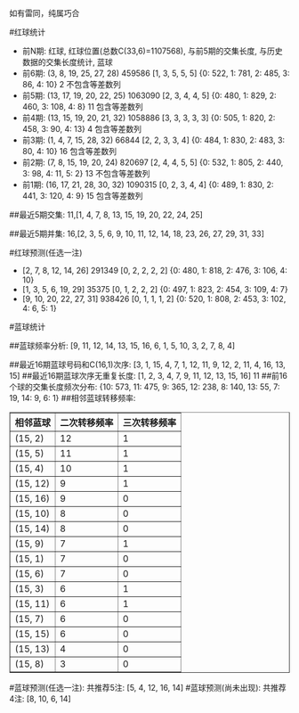 <!-- 
.. title: 双色球2015146期(2015-12-13)数据分析报告
.. slug: slott-2015146-2015-12-13-report
.. date: 2015-12-14 08:00:00 UTC+08:00
.. tags: Lottery
.. link: 
.. description: 
.. type: text
-->

如有雷同，纯属巧合

<!-- TEASER_END-->

#红球统计

- 前N期: 红球, 红球位置(总数C(33,6)=1107568), 与前5期的交集长度, 与历史数据的交集长度统计, 蓝球
- 前6期: (3, 8, 19, 25, 27, 28) 459586 [1, 3, 5, 5, 5] {0: 522, 1: 781, 2: 485, 3: 86, 4: 10} 2 不包含等差数列
- 前5期: (13, 17, 19, 20, 22, 25) 1063090 [2, 3, 4, 4, 5] {0: 480, 1: 829, 2: 460, 3: 108, 4: 8} 11 包含等差数列
- 前4期: (13, 15, 19, 20, 21, 32) 1058886 [3, 3, 3, 3, 3] {0: 505, 1: 820, 2: 458, 3: 90, 4: 13} 4 包含等差数列
- 前3期: (1, 4, 7, 15, 28, 32) 66844 [2, 2, 3, 3, 4] {0: 484, 1: 830, 2: 483, 3: 80, 4: 10} 16 包含等差数列
- 前2期: (7, 8, 15, 19, 20, 24) 820697 [2, 4, 4, 5, 5] {0: 532, 1: 805, 2: 440, 3: 98, 4: 11, 5: 2} 13 不包含等差数列
- 前1期: (16, 17, 21, 28, 30, 32) 1090315 [0, 2, 3, 4, 4] {0: 489, 1: 830, 2: 441, 3: 120, 4: 9} 15 包含等差数列

##最近5期交集:
11,[1, 4, 7, 8, 13, 15, 19, 20, 22, 24, 25]

##最近5期并集:
16,[2, 3, 5, 6, 9, 10, 11, 12, 14, 18, 23, 26, 27, 29, 31, 33]

#红球预测(任选一注)

- [2, 7, 8, 12, 14, 26] 291349 [0, 2, 2, 2, 2] {0: 480, 1: 818, 2: 476, 3: 106, 4: 10}
- [1, 3, 5, 6, 19, 29] 35375 [0, 1, 2, 2, 2] {0: 497, 1: 823, 2: 454, 3: 109, 4: 7}
- [9, 10, 20, 22, 27, 31] 938426 [0, 1, 1, 1, 2] {0: 520, 1: 808, 2: 453, 3: 102, 4: 6, 5: 1}

#蓝球统计

##蓝球频率分析:
[9, 11, 12, 14, 13, 15, 16, 6, 1, 5, 10, 3, 2, 7, 8, 4]

##最近16期蓝球号码和C(16,1)次序:
 [3, 1, 15, 4, 7, 1, 12, 11, 9, 12, 2, 11, 4, 16, 13, 15]
##最近16期蓝球次序无重复长度:
 [1, 2, 3, 4, 7, 9, 11, 12, 13, 15, 16] 11
##前16个球的交集长度频次分布:
{10: 573, 11: 475, 9: 365, 12: 238, 8: 140, 13: 55, 7: 19, 14: 9, 6: 1}
##相邻蓝球转移频率:
 <table border="1" class="table table-striped dataframe">
  <thead>
    <tr style="text-align: right;">
      <th>相邻蓝球</th>
      <th>二次转移频率</th>
      <th>三次转移频率</th>
    </tr>
  </thead>
  <tbody>
    <tr>
      <td>(15, 2)</td>
      <td>12</td>
      <td>1</td>
    </tr>
    <tr>
      <td>(15, 5)</td>
      <td>11</td>
      <td>1</td>
    </tr>
    <tr>
      <td>(15, 4)</td>
      <td>10</td>
      <td>1</td>
    </tr>
    <tr>
      <td>(15, 12)</td>
      <td>9</td>
      <td>1</td>
    </tr>
    <tr>
      <td>(15, 16)</td>
      <td>9</td>
      <td>0</td>
    </tr>
    <tr>
      <td>(15, 10)</td>
      <td>8</td>
      <td>0</td>
    </tr>
    <tr>
      <td>(15, 14)</td>
      <td>8</td>
      <td>0</td>
    </tr>
    <tr>
      <td>(15, 9)</td>
      <td>7</td>
      <td>1</td>
    </tr>
    <tr>
      <td>(15, 1)</td>
      <td>7</td>
      <td>0</td>
    </tr>
    <tr>
      <td>(15, 6)</td>
      <td>7</td>
      <td>0</td>
    </tr>
    <tr>
      <td>(15, 3)</td>
      <td>6</td>
      <td>1</td>
    </tr>
    <tr>
      <td>(15, 11)</td>
      <td>6</td>
      <td>1</td>
    </tr>
    <tr>
      <td>(15, 7)</td>
      <td>6</td>
      <td>0</td>
    </tr>
    <tr>
      <td>(15, 15)</td>
      <td>6</td>
      <td>0</td>
    </tr>
    <tr>
      <td>(15, 13)</td>
      <td>4</td>
      <td>0</td>
    </tr>
    <tr>
      <td>(15, 8)</td>
      <td>3</td>
      <td>0</td>
    </tr>
  </tbody>
</table>
#蓝球预测(任选一注):
共推荐5注: [5, 4, 12, 16, 14]
#蓝球预测(尚未出现):
共推荐4注: [8, 10, 6, 14]

